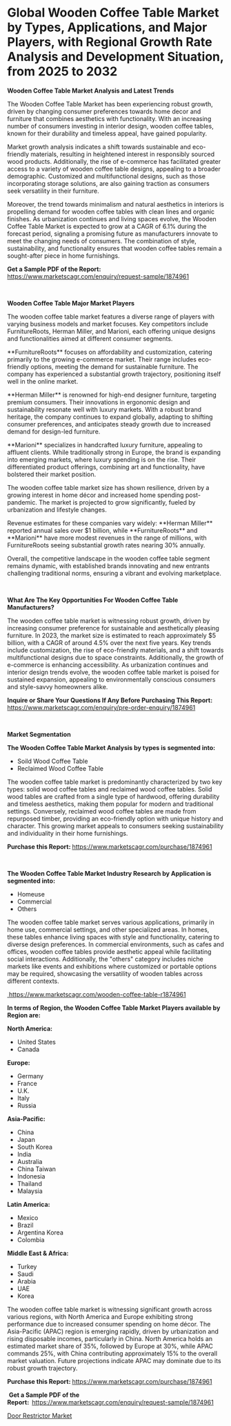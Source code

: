<p><h1>Global Wooden Coffee Table Market by Types, Applications, and Major Players, with Regional Growth Rate Analysis and Development Situation, from 2025 to 2032</h1></p><p><strong>Wooden Coffee Table Market Analysis and Latest Trends</strong></p>
<p><p>The Wooden Coffee Table Market has been experiencing robust growth, driven by changing consumer preferences towards home decor and furniture that combines aesthetics with functionality. With an increasing number of consumers investing in interior design, wooden coffee tables, known for their durability and timeless appeal, have gained popularity. </p><p>Market growth analysis indicates a shift towards sustainable and eco-friendly materials, resulting in heightened interest in responsibly sourced wood products. Additionally, the rise of e-commerce has facilitated greater access to a variety of wooden coffee table designs, appealing to a broader demographic. Customized and multifunctional designs, such as those incorporating storage solutions, are also gaining traction as consumers seek versatility in their furniture.</p><p>Moreover, the trend towards minimalism and natural aesthetics in interiors is propelling demand for wooden coffee tables with clean lines and organic finishes. As urbanization continues and living spaces evolve, the Wooden Coffee Table Market is expected to grow at a CAGR of 6.1% during the forecast period, signaling a promising future as manufacturers innovate to meet the changing needs of consumers. The combination of style, sustainability, and functionality ensures that wooden coffee tables remain a sought-after piece in home furnishings.</p></p>
<p><strong>Get a Sample PDF of the Report:&nbsp;</strong> <a href="https://www.marketscagr.com/enquiry/request-sample/1874961?utm_campaign=1869&utm_medium=2&utm_source=Github&utm_content=ia&utm_term=09022025&utm_id=wooden-coffee-table">https://www.marketscagr.com/enquiry/request-sample/1874961</a></p>
<p>&nbsp;</p>
<p><strong>Wooden Coffee Table Major Market Players</strong></p>
<p><p>The wooden coffee table market features a diverse range of players with varying business models and market focuses. Key competitors include FurnitureRoots, Herman Miller, and Marioni, each offering unique designs and functionalities aimed at different consumer segments.</p><p>**FurnitureRoots** focuses on affordability and customization, catering primarily to the growing e-commerce market. Their range includes eco-friendly options, meeting the demand for sustainable furniture. The company has experienced a substantial growth trajectory, positioning itself well in the online market.</p><p>**Herman Miller** is renowned for high-end designer furniture, targeting premium consumers. Their innovations in ergonomic design and sustainability resonate well with luxury markets. With a robust brand heritage, the company continues to expand globally, adapting to shifting consumer preferences, and anticipates steady growth due to increased demand for design-led furniture.</p><p>**Marioni** specializes in handcrafted luxury furniture, appealing to affluent clients. While traditionally strong in Europe, the brand is expanding into emerging markets, where luxury spending is on the rise. Their differentiated product offerings, combining art and functionality, have bolstered their market position.</p><p>The wooden coffee table market size has shown resilience, driven by a growing interest in home décor and increased home spending post-pandemic. The market is projected to grow significantly, fueled by urbanization and lifestyle changes. </p><p>Revenue estimates for these companies vary widely: **Herman Miller** reported annual sales over $1 billion, while **FurnitureRoots** and **Marioni** have more modest revenues in the range of millions, with FurnitureRoots seeing substantial growth rates nearing 30% annually.</p><p>Overall, the competitive landscape in the wooden coffee table segment remains dynamic, with established brands innovating and new entrants challenging traditional norms, ensuring a vibrant and evolving marketplace.</p></p>
<p>&nbsp;</p>
<p><strong>What Are The Key Opportunities For Wooden Coffee Table Manufacturers?</strong></p>
<p><p>The wooden coffee table market is witnessing robust growth, driven by increasing consumer preference for sustainable and aesthetically pleasing furniture. In 2023, the market size is estimated to reach approximately $5 billion, with a CAGR of around 4.5% over the next five years. Key trends include customization, the rise of eco-friendly materials, and a shift towards multifunctional designs due to space constraints. Additionally, the growth of e-commerce is enhancing accessibility. As urbanization continues and interior design trends evolve, the wooden coffee table market is poised for sustained expansion, appealing to environmentally conscious consumers and style-savvy homeowners alike.</p></p>
<p><strong>Inquire or Share Your Questions If Any Before Purchasing This Report:</strong> <a href="https://www.marketscagr.com/enquiry/pre-order-enquiry/1874961?utm_campaign=1869&utm_medium=2&utm_source=Github&utm_content=ia&utm_term=09022025&utm_id=wooden-coffee-table">https://www.marketscagr.com/enquiry/pre-order-enquiry/1874961</a></p>
<p>&nbsp;</p>
<p><strong>Market Segmentation</strong></p>
<p><strong>The Wooden Coffee Table Market Analysis by types is segmented into:</strong></p>
<p><ul><li>Soild Wood Coffee Table</li><li>Reclaimed Wood Coffee Table</li></ul></p>
<p><p>The wooden coffee table market is predominantly characterized by two key types: solid wood coffee tables and reclaimed wood coffee tables. Solid wood tables are crafted from a single type of hardwood, offering durability and timeless aesthetics, making them popular for modern and traditional settings. Conversely, reclaimed wood coffee tables are made from repurposed timber, providing an eco-friendly option with unique history and character. This growing market appeals to consumers seeking sustainability and individuality in their home furnishings.</p></p>
<p><strong>Purchase this Report:&nbsp;</strong><a href="https://www.marketscagr.com/purchase/1874961?utm_campaign=1869&utm_medium=2&utm_source=Github&utm_content=ia&utm_term=09022025&utm_id=wooden-coffee-table">https://www.marketscagr.com/purchase/1874961</a></p>
<p>&nbsp;</p>
<p><strong>The Wooden Coffee Table Market Industry Research by Application is segmented into:</strong></p>
<p><ul><li>Homeuse</li><li>Commercial</li><li>Others</li></ul></p>
<p><p>The wooden coffee table market serves various applications, primarily in home use, commercial settings, and other specialized areas. In homes, these tables enhance living spaces with style and functionality, catering to diverse design preferences. In commercial environments, such as cafes and offices, wooden coffee tables provide aesthetic appeal while facilitating social interactions. Additionally, the "others" category includes niche markets like events and exhibitions where customized or portable options may be required, showcasing the versatility of wooden tables across different contexts.</p></p>
<p><a href="https://www.marketscagr.com/wooden-coffee-table-r1874961?utm_campaign=1869&utm_medium=2&utm_source=Github&utm_content=ia&utm_term=09022025&utm_id=wooden-coffee-table">&nbsp;https://www.marketscagr.com/wooden-coffee-table-r1874961</a></p>
<p><strong>In terms of Region, the Wooden Coffee Table Market Players available by Region are:</strong></p>
<p>
    <p> <strong> North America: </strong>
        <ul>
            <li>United States</li>
            <li>Canada</li>
        </ul>
        </p> 
    <p> <strong> Europe: </strong>
        <ul>
            <li>Germany</li>
            <li>France</li>
            <li>U.K.</li>
            <li>Italy</li>
            <li>Russia</li>
        </ul>
        </p> 
    <p> <strong> Asia-Pacific: </strong>
        <ul>
            <li>China</li>
            <li>Japan</li>
            <li>South Korea</li>
            <li>India</li>
            <li>Australia</li>
            <li>China Taiwan</li>
            <li>Indonesia</li>
            <li>Thailand</li>
            <li>Malaysia</li>
        </ul>
        </p> 
    <p> <strong> Latin America: </strong>
        <ul>
            <li>Mexico</li>
            <li>Brazil</li>
            <li>Argentina Korea</li>
            <li>Colombia</li>
        </ul>
        </p> 
    <p> <strong> Middle East & Africa: </strong>
        <ul>
            <li>Turkey</li>
            <li>Saudi</li>
            <li>Arabia</li>
            <li>UAE</li>
            <li>Korea</li>
        </ul>
    </p>
    </p>
<p><p>The wooden coffee table market is witnessing significant growth across various regions, with North America and Europe exhibiting strong performance due to increased consumer spending on home décor. The Asia-Pacific (APAC) region is emerging rapidly, driven by urbanization and rising disposable incomes, particularly in China. North America holds an estimated market share of 35%, followed by Europe at 30%, while APAC commands 25%, with China contributing approximately 15% to the overall market valuation. Future projections indicate APAC may dominate due to its robust growth trajectory.</p></p>
<p><strong>Purchase this Report: </strong><a href="https://www.marketscagr.com/purchase/1874961?utm_campaign=1869&utm_medium=2&utm_source=Github&utm_content=ia&utm_term=09022025&utm_id=wooden-coffee-table">https://www.marketscagr.com/purchase/1874961</a></p>
<p>&nbsp;<strong>Get a Sample PDF of the Report:&nbsp;&nbsp;</strong><a href="https://www.marketscagr.com/enquiry/request-sample/1874961?utm_campaign=1869&utm_medium=2&utm_source=Github&utm_content=ia&utm_term=09022025&utm_id=wooden-coffee-table">https://www.marketscagr.com/enquiry/request-sample/1874961</a></p>
<p><strong></strong></p>
<p><p><a href="https://github.com/provorikovar/Market-Research-Report-List-7/blob/main/door-restrictor-market.md?utm_campaign=1869&utm_medium=2&utm_source=Github&utm_content=ia&utm_term=09022025&utm_id=wooden-coffee-table">Door Restrictor Market</a></p></p>